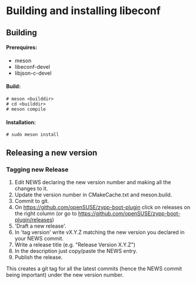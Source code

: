 # Building and installing libeconf

## Building

#### Prerequires:
* meson
* libeconf-devel
* libjson-c-devel

#### Build:
```
# meson <builddir>
# cd <builddir>
# meson compile
```

#### Installation:
```
# sudo meson install
```

## Releasing a new version

### Tagging new Release

1. Edit NEWS declaring the new version number and making all the changes to it.
2. Update the version number in CMakeCache.txt and meson.build.
2. Commit to git.
3. On https://github.com/openSUSE/zypp-boot-plugin click on releases on the right column (or go to https://github.com/openSUSE/zypp-boot-plugin/releases)
4. 'Draft a new release'.
5. In 'tag version' write vX.Y.Z matching the new version you declared in your NEWS commit.
6. Write a release title (e.g. "Release Version X.Y.Z")
7. In the description just copy/paste the NEWS entry.
8. Publish the release.

This creates a git tag for all the latest commits (hence the NEWS commit being important) under the new version number.
